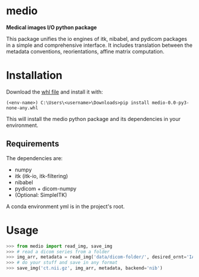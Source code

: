 # medio

**Medical images I/O python package**

This package unifies the io engines of itk, nibabel, and pydicom packages in a simple and comprehensive interface.
It includes translation between the metadata conventions, reorientations, affine matrix computation.

# Installation
Download the [whl file](https://drive.google.com/open?id=1cr8Tv_zNCSBN5ccWzLxVqmiK4VKueINt)
and install it with:
```
(<env-name>) C:\Users\<username>\Downloads>pip install medio-0.0-py3-none-any.whl
```
This will install the medio python package and its dependencies in your environment.

## Requirements
The dependencies are:
- numpy
- itk (itk-io, itk-filtering)
- nibabel
- pydicom + dicom-numpy
- (Optional: SimpleITK)


A conda environment yml is in the project's root.

# Usage
```python
>>> from medio import read_img, save_img
>>> # read a dicom series from a folder
>>> img_arr, metadata = read_img('data/dicom-folder/', desired_ornt='IAR')
>>> # do your stuff and save in any format
>>> save_img('ct.nii.gz', img_arr, metadata, backend='nib')
```
